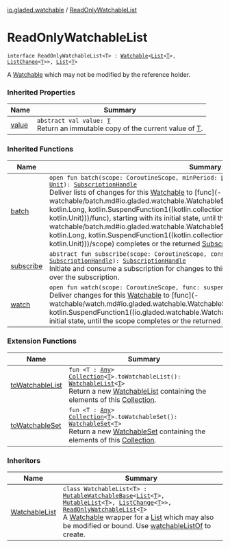 [io.gladed.watchable](index.md) / [ReadOnlyWatchableList](./-read-only-watchable-list.md)

# ReadOnlyWatchableList

`interface ReadOnlyWatchableList<T> : `[`Watchable`](-watchable/index.md)`<`[`List`](https://kotlinlang.org/api/latest/jvm/stdlib/kotlin.collections/-list/index.html)`<`[`T`](-read-only-watchable-list.md#T)`>, `[`ListChange`](-list-change/index.md)`<`[`T`](-read-only-watchable-list.md#T)`>>, `[`List`](https://kotlinlang.org/api/latest/jvm/stdlib/kotlin.collections/-list/index.html)`<`[`T`](-read-only-watchable-list.md#T)`>`

A [Watchable](https://kotlinlang.org/api/latest/jvm/stdlib/kotlin.collections/-list/index.html) which may not be modified by the reference holder.

### Inherited Properties

| Name | Summary |
|---|---|
| [value](-watchable/value.md) | `abstract val value: `[`T`](-watchable/index.md#T)<br>Return an immutable copy of the current value of [T](-watchable/index.md#T). |

### Inherited Functions

| Name | Summary |
|---|---|
| [batch](-watchable/batch.md) | `open fun batch(scope: CoroutineScope, minPeriod: `[`Long`](https://kotlinlang.org/api/latest/jvm/stdlib/kotlin/-long/index.html)` = 0, func: suspend (`[`List`](https://kotlinlang.org/api/latest/jvm/stdlib/kotlin.collections/-list/index.html)`<`[`C`](-watchable/index.md#C)`>) -> `[`Unit`](https://kotlinlang.org/api/latest/jvm/stdlib/kotlin/-unit/index.html)`): `[`SubscriptionHandle`](-subscription-handle/index.md)<br>Deliver lists of changes for this [Watchable](-watchable/index.md) to [func](-watchable/batch.md#io.gladed.watchable.Watchable$batch(kotlinx.coroutines.CoroutineScope, kotlin.Long, kotlin.SuspendFunction1((kotlin.collections.List((io.gladed.watchable.Watchable.C)), kotlin.Unit)))/func), starting with its initial state, until the [scope](-watchable/batch.md#io.gladed.watchable.Watchable$batch(kotlinx.coroutines.CoroutineScope, kotlin.Long, kotlin.SuspendFunction1((kotlin.collections.List((io.gladed.watchable.Watchable.C)), kotlin.Unit)))/scope) completes or the returned [SubscriptionHandle](-subscription-handle/index.md) is closed. |
| [subscribe](-watchable/subscribe.md) | `abstract fun subscribe(scope: CoroutineScope, consumer: `[`Subscription`](-subscription/index.md)`<`[`C`](-watchable/index.md#C)`>.() -> `[`SubscriptionHandle`](-subscription-handle/index.md)`): `[`SubscriptionHandle`](-subscription-handle/index.md)<br>Initiate and consume a subscription for changes to this [Watchable](-watchable/index.md), returning a handle for control over the subscription. |
| [watch](-watchable/watch.md) | `open fun watch(scope: CoroutineScope, func: suspend (`[`C`](-watchable/index.md#C)`) -> `[`Unit`](https://kotlinlang.org/api/latest/jvm/stdlib/kotlin/-unit/index.html)`): `[`SubscriptionHandle`](-subscription-handle/index.md)<br>Deliver changes for this [Watchable](-watchable/index.md) to [func](-watchable/watch.md#io.gladed.watchable.Watchable$watch(kotlinx.coroutines.CoroutineScope, kotlin.SuspendFunction1((io.gladed.watchable.Watchable.C, kotlin.Unit)))/func), starting with its initial state, until the scope completes or the returned [SubscriptionHandle](-subscription-handle/index.md) is closed. |

### Extension Functions

| Name | Summary |
|---|---|
| [toWatchableList](kotlin.collections.-collection/to-watchable-list.md) | `fun <T : `[`Any`](https://kotlinlang.org/api/latest/jvm/stdlib/kotlin/-any/index.html)`> `[`Collection`](https://kotlinlang.org/api/latest/jvm/stdlib/kotlin.collections/-collection/index.html)`<`[`T`](kotlin.collections.-collection/to-watchable-list.md#T)`>.toWatchableList(): `[`WatchableList`](-watchable-list/index.md)`<`[`T`](kotlin.collections.-collection/to-watchable-list.md#T)`>`<br>Return a new [WatchableList](-watchable-list/index.md) containing the elements of this [Collection](https://kotlinlang.org/api/latest/jvm/stdlib/kotlin.collections/-collection/index.html). |
| [toWatchableSet](kotlin.collections.-collection/to-watchable-set.md) | `fun <T : `[`Any`](https://kotlinlang.org/api/latest/jvm/stdlib/kotlin/-any/index.html)`> `[`Collection`](https://kotlinlang.org/api/latest/jvm/stdlib/kotlin.collections/-collection/index.html)`<`[`T`](kotlin.collections.-collection/to-watchable-set.md#T)`>.toWatchableSet(): `[`WatchableSet`](-watchable-set/index.md)`<`[`T`](kotlin.collections.-collection/to-watchable-set.md#T)`>`<br>Return a new [WatchableSet](-watchable-set/index.md) containing the elements of this [Collection](https://kotlinlang.org/api/latest/jvm/stdlib/kotlin.collections/-collection/index.html). |

### Inheritors

| Name | Summary |
|---|---|
| [WatchableList](-watchable-list/index.md) | `class WatchableList<T> : `[`MutableWatchableBase`](-mutable-watchable-base/index.md)`<`[`List`](https://kotlinlang.org/api/latest/jvm/stdlib/kotlin.collections/-list/index.html)`<`[`T`](-watchable-list/index.md#T)`>, `[`MutableList`](https://kotlinlang.org/api/latest/jvm/stdlib/kotlin.collections/-mutable-list/index.html)`<`[`T`](-watchable-list/index.md#T)`>, `[`ListChange`](-list-change/index.md)`<`[`T`](-watchable-list/index.md#T)`>>, `[`ReadOnlyWatchableList`](./-read-only-watchable-list.md)`<`[`T`](-watchable-list/index.md#T)`>`<br>A [Watchable](-watchable/index.md) wrapper for a [List](https://kotlinlang.org/api/latest/jvm/stdlib/kotlin.collections/-list/index.html) which may also be modified or bound. Use [watchableListOf](watchable-list-of.md) to create. |
